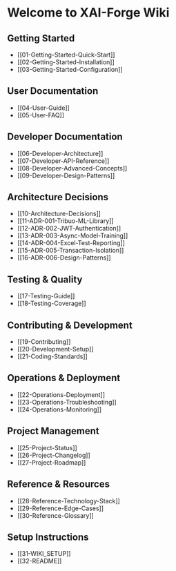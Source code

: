 # Welcome to XAI-Forge Wiki

## Getting Started
- [[01-Getting-Started-Quick-Start]]
- [[02-Getting-Started-Installation]]
- [[03-Getting-Started-Configuration]]

## User Documentation
- [[04-User-Guide]]
- [[05-User-FAQ]]

## Developer Documentation
- [[06-Developer-Architecture]]
- [[07-Developer-API-Reference]]
- [[08-Developer-Advanced-Concepts]]
- [[09-Developer-Design-Patterns]]

## Architecture Decisions
- [[10-Architecture-Decisions]]
- [[11-ADR-001-Tribuo-ML-Library]]
- [[12-ADR-002-JWT-Authentication]]
- [[13-ADR-003-Async-Model-Training]]
- [[14-ADR-004-Excel-Test-Reporting]]
- [[15-ADR-005-Transaction-Isolation]]
- [[16-ADR-006-Design-Patterns]]

## Testing & Quality
- [[17-Testing-Guide]]
- [[18-Testing-Coverage]]

## Contributing & Development
- [[19-Contributing]]
- [[20-Development-Setup]]
- [[21-Coding-Standards]]

## Operations & Deployment
- [[22-Operations-Deployment]]
- [[23-Operations-Troubleshooting]]
- [[24-Operations-Monitoring]]

## Project Management
- [[25-Project-Status]]
- [[26-Project-Changelog]]
- [[27-Project-Roadmap]]

## Reference & Resources
- [[28-Reference-Technology-Stack]]
- [[29-Reference-Edge-Cases]]
- [[30-Reference-Glossary]]

## Setup Instructions
- [[31-WIKI_SETUP]]
- [[32-README]]